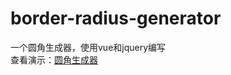 # border-radius-generator  
一个圆角生成器，使用vue和jquery编写  
查看演示：[圆角生成器](https://zyydeer.github.io/border-radius-generator/.)
